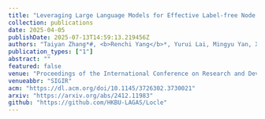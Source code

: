```yaml
---
title: "Leveraging Large Language Models for Effective Label-free Node Classification in Text-Attributed Graphs"
collection: publications
date: 2025-04-05
publishDate: 2025-07-13T14:59:13.219456Z
authors: "Taiyan Zhang*#, <b>Renchi Yang</b>*, Yurui Lai, Mingyu Yan, Xiaochun Ye and Dongrui Fan"
publication_types: ["1"]
abstract: ""
featured: false
venue: "Proceedings of the International Conference on Research and Development in Information Retrieval"
venueabbr: "SIGIR"
acm: "https://dl.acm.org/doi/10.1145/3726302.3730021"
arxiv: "https://arxiv.org/abs/2412.11983"
github: "https://github.com/HKBU-LAGAS/Locle"
---
```


